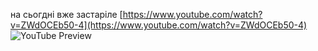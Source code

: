 <!--
date: 2024-03-01T21:12:37
edited: 2024-03-01T21:20:31
-->

на сьогдні вже застаріле [https://www.youtube.com/watch?v=ZWdOCEb50-4](https://www.youtube.com/watch?v=ZWdOCEb50-4)
![YouTube Preview](https://img.youtube.com/vi/ZWdOCEb50-4/maxresdefault.jpg)

